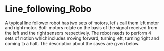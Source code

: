 # Line_following_Robo
A typical line follower robot has two sets of motors, let's call them left
motor and right motor. Both motors rotate on the basis of the signal
received from the left and the right sensors respectively. The robot
needs to perform 4 sets of motion which includes moving forward,
turning left, turning right and coming to a halt. The description about
the cases are given below.
